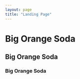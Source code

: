 ```yaml
---
layout: page
title: "Landing Page"
---
```


# Big Orange Soda
## Big Orange Soda
### Big Orange Soda